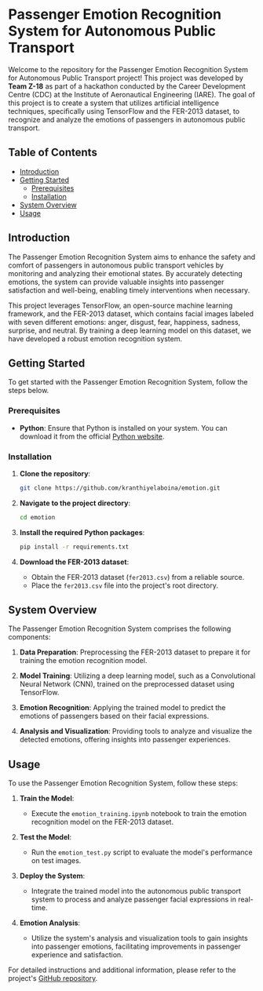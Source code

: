 # Passenger Emotion Recognition System for Autonomous Public Transport

Welcome to the repository for the Passenger Emotion Recognition System for Autonomous Public Transport project! This project was developed by **Team Z-18** as part of a hackathon conducted by the Career Development Centre (CDC) at the Institute of Aeronautical Engineering (IARE). The goal of this project is to create a system that utilizes artificial intelligence techniques, specifically using TensorFlow and the FER-2013 dataset, to recognize and analyze the emotions of passengers in autonomous public transport.

## Table of Contents

- [Introduction](#introduction)
- [Getting Started](#getting-started)
  - [Prerequisites](#prerequisites)
  - [Installation](#installation)
- [System Overview](#system-overview)
- [Usage](#usage)

## Introduction

The Passenger Emotion Recognition System aims to enhance the safety and comfort of passengers in autonomous public transport vehicles by monitoring and analyzing their emotional states. By accurately detecting emotions, the system can provide valuable insights into passenger satisfaction and well-being, enabling timely interventions when necessary.

This project leverages TensorFlow, an open-source machine learning framework, and the FER-2013 dataset, which contains facial images labeled with seven different emotions: anger, disgust, fear, happiness, sadness, surprise, and neutral. By training a deep learning model on this dataset, we have developed a robust emotion recognition system.

## Getting Started

To get started with the Passenger Emotion Recognition System, follow the steps below.

### Prerequisites

- **Python**: Ensure that Python is installed on your system. You can download it from the official [Python website](https://www.python.org).

### Installation

1. **Clone the repository**:

   ```bash
   git clone https://github.com/kranthiyelaboina/emotion.git
   ```


2. **Navigate to the project directory**:

   ```bash
   cd emotion
   ```


3. **Install the required Python packages**:

   ```bash
   pip install -r requirements.txt
   ```


4. **Download the FER-2013 dataset**:

   - Obtain the FER-2013 dataset (`fer2013.csv`) from a reliable source.
   - Place the `fer2013.csv` file into the project's root directory.

## System Overview

The Passenger Emotion Recognition System comprises the following components:

1. **Data Preparation**: Preprocessing the FER-2013 dataset to prepare it for training the emotion recognition model.

2. **Model Training**: Utilizing a deep learning model, such as a Convolutional Neural Network (CNN), trained on the preprocessed dataset using TensorFlow.

3. **Emotion Recognition**: Applying the trained model to predict the emotions of passengers based on their facial expressions.

4. **Analysis and Visualization**: Providing tools to analyze and visualize the detected emotions, offering insights into passenger experiences.

## Usage

To use the Passenger Emotion Recognition System, follow these steps:

1. **Train the Model**:

   - Execute the `emotion_training.ipynb` notebook to train the emotion recognition model on the FER-2013 dataset.

2. **Test the Model**:

   - Run the `emotion_test.py` script to evaluate the model's performance on test images.

3. **Deploy the System**:

   - Integrate the trained model into the autonomous public transport system to process and analyze passenger facial expressions in real-time.

4. **Emotion Analysis**:

   - Utilize the system's analysis and visualization tools to gain insights into passenger emotions, facilitating improvements in passenger experience and satisfaction.

For detailed instructions and additional information, please refer to the project's [GitHub repository](https://github.com/karabunar/emotion). 
